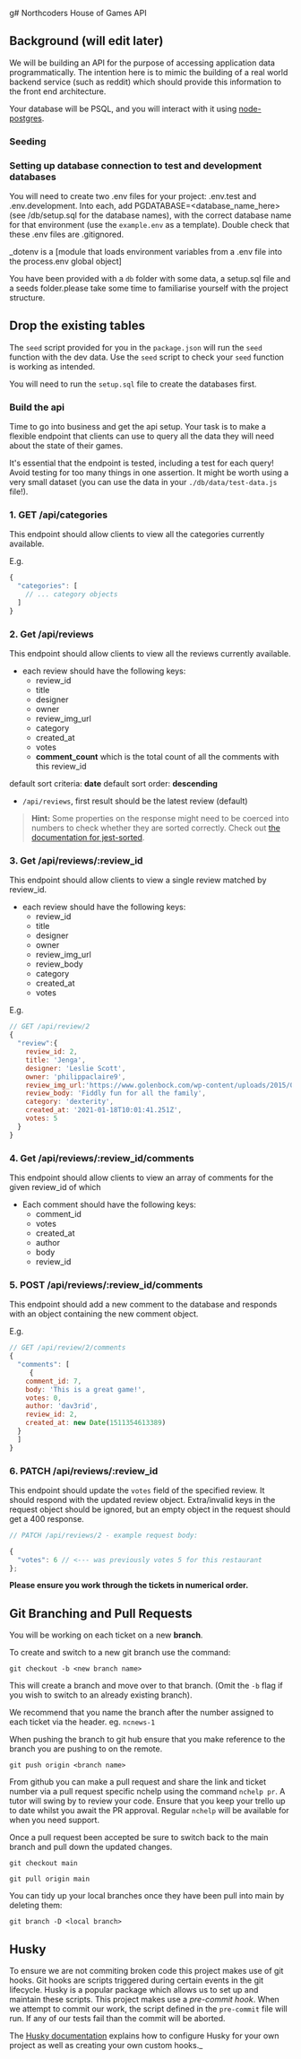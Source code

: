 g# Northcoders House of Games API

## Background (will edit later)

We will be building an API for the purpose of accessing application data programmatically. The intention here is to mimic the building of a real world backend service (such as reddit) which should provide this information to the front end architecture.

Your database will be PSQL, and you will interact with it using [node-postgres](https://node-postgres.com/).

### Seeding

### Setting up database connection to test and development databases

You will need to create two .env files for your project: .env.test and .env.development. Into each, add PGDATABASE=<database_name_here> (see /db/setup.sql for the database names), with the correct database name for that environment (use the `example.env` as a template). Double check that these .env files are .gitignored.

_dotenv is a [module that loads environment variables from a .env file into the process.env global object]

You have been provided with a `db` folder with some data, a setup.sql file and a seeds folder.please take some time to familiarise yourself with the project structure.

## Drop the existing tables

The `seed` script provided for you in the `package.json` will run the `seed` function with the dev data. Use the `seed` script to check your `seed` function is working as intended. 

You will need to run the `setup.sql` file to create the databases first.



### Build the api 

Time to go into business and get the api setup. Your task is to make a flexible endpoint that clients can use to query all the data they will need about the state of their games.

It's essential that the endpoint is tested, including a test for each query! Avoid testing for too many things in one assertion.
It might be worth using a very small dataset (you can use the data in your `./db/data/test-data.js` file!).


### 1. GET /api/categories

This endpoint should allow clients to view all the categories currently available.

E.g.
```js
{
  "categories": [
    // ... category objects
  ]
}
```

### 2. Get /api/reviews

This endpoint should allow clients to view all the reviews currently available.

- each review should have the following keys:
    -   review_id
    -   title
    -   designer
    -   owner
    -   review_img_url
    -   category
    -   created_at
    -   votes
    -   **comment_count** which is the total count of all the comments with this review_id

default sort criteria: **date**
default sort order: **descending**

- `/api/reviews`, first result should be the latest review (default)

> **Hint:** Some properties on the response might need to be coerced into numbers to check whether they are sorted correctly. Check out [the documentation for jest-sorted](https://www.npmjs.com/package/jest-sorted#user-content-tobesorted).


### 3. Get /api/reviews/:review_id

This endpoint should allow clients to view a single review matched by review_id.

- each review should have the following keys:
    -   review_id
    -   title
    -   designer
    -   owner
    -   review_img_url
    -   review_body
    -   category
    -   created_at
    -   votes

E.g.

```js
// GET /api/review/2
{
  "review":{
    review_id: 2,
    title: 'Jenga',
    designer: 'Leslie Scott',
    owner: 'philippaclaire9',
    review_img_url:'https://www.golenbock.com/wp-content/uploads/2015/01/placeholder-user.png',
    review_body: 'Fiddly fun for all the family',
    category: 'dexterity',
    created_at: '2021-01-18T10:01:41.251Z',
    votes: 5
  }
}
```

### 4. Get /api/reviews/:review_id/comments

This endpoint should allow clients to view an array of comments for the given review_id of which 

- Each comment should have the following keys:
  - comment_id
  - votes
  - created_at
  - author
  - body
  - review_id

### 5. POST /api/reviews/:review_id/comments

This endpoint should add a new comment to the database and responds with an object containing the new comment object. 

E.g.

```js
// GET /api/review/2/comments
{
  "comments": [
     {
    comment_id: 7,
    body: 'This is a great game!',
    votes: 0,
    author: 'dav3rid',
    review_id: 2,
    created_at: new Date(1511354613389)
  }
  ]
}
```

### 6. PATCH /api/reviews/:review_id

This endpoint should update the `votes` field of the specified review. It should respond with the updated review object. Extra/invalid keys in the request object should be ignored, but an empty object in the request should get a 400 response.

```js
// PATCH /api/reviews/2 - example request body:

{
  "votes": 6 // <--- was previously votes 5 for this restaurant
};
```



**Please ensure you work through the tickets in numerical order.**

## Git Branching and Pull Requests

You will be working on each ticket on a new **branch**.

To create and switch to a new git branch use the command:

```
git checkout -b <new branch name>
```

This will create a branch and move over to that branch. (Omit the `-b` flag if you wish to switch to an already existing branch).

We recommend that you name the branch after the number assigned to each ticket via the header. eg. `ncnews-1`

When pushing the branch to git hub ensure that you make reference to the branch you are pushing to on the remote.

```
git push origin <branch name>
```

From github you can make a pull request and share the link and ticket number via a pull request specific nchelp using the command `nchelp pr`. A tutor will swing by to review your code. Ensure that you keep your trello up to date whilst you await the PR approval. Regular `nchelp` will be available for when you need support.

Once a pull request been accepted be sure to switch back to the main branch and pull down the updated changes.

```
git checkout main

git pull origin main
```

You can tidy up your local branches once they have been pull into main by deleting them:

```
git branch -D <local branch>
```

## Husky

To ensure we are not commiting broken code this project makes use of git hooks. Git hooks are scripts triggered during certain events in the git lifecycle. Husky is a popular package which allows us to set up and maintain these scripts. This project makes use a _pre-commit hook_. When we attempt to commit our work, the script defined in the `pre-commit` file will run. If any of our tests fail than the commit will be aborted.

The [Husky documentation](https://typicode.github.io/husky/#/) explains how to configure Husky for your own project as well as creating your own custom hooks.\_
